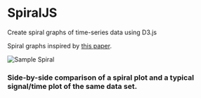 # SpiralJS
Create spiral graphs of time-series data using D3.js

Spiral graphs inspired by [this paper](http://ieg.ifs.tuwien.ac.at/~aigner/teaching/ws06/infovis_ue/papers/spiralgraph_weber01visualizing.pdf).

![Sample Spiral](https://s3-us-west-2.amazonaws.com/github-imgs/spiraljs/SpiralJS+comparison.png)
### Side-by-side comparison of a spiral plot and a typical signal/time plot of the same data set.
